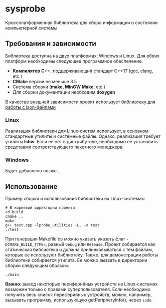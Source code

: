 # sysprobe
Кроссплатформенная библиотека для сбора информации о состоянии компьютерной системы
## Требования и зависимости
Библиотека доступна на двух платформах: Windows и Linux. Для обеих платформ необходимы следующее программное обеспечение:
- **Компилятор С++**, поддерживающий стандарт C++17 (gcc, clang, etc.)
- **CMake** версии не меньше 3.5
- Система сборки (**make, MinGW Make**, etc.)
- Для сборки документации необходим **doxygen**

В качестве внешней зависимости проект использует [библиотеку для работы с json-файлами](https://github.com/nlohmann/json)
### Linux
Реализация библиотеки для Linux-систем использует, в основном стандартные утилиты и системные файлы. Однако, реализация требует утилиты **lshw**. Если ее нет в дистрибутиве, необходимо ее установить средствами соответствующего пакетного менеджера.
### Windows
Будет добавлено позже...

## Использование
Пример сборки и использования библиотеки на Linux-системах:
```
# В корневой директории проекта
cd build
cmake ..
make
g++ test.cpp -lprobe_utilities -L. -o test
./test
```
При генерации Makefile'ов можно указать указать флаг ```-DCMAKE_BUILD_TYPE=```, равный ```Debug``` или ```Release```. Проект собирается как статическая библиотека и должна прилинковываться к тем файлам, которые ее используют библиотеку. 
Также, для демонстрации работы библиотеки собирается утилита. Ее можно вызвать в директории сборки следующим образом:
```
./main
```
**Важно**: вывод некоторых периферийных устройств на Linux-системах возможен только с правами суперпользователя. Если необходимо получить весь список периферийных устройств, можно, например, вызывать программу, использующую getPeripheryInfo(), через ```sudo```.

